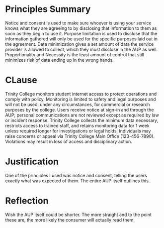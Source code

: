 # Principles Summary
Notice and consent is used to make sure whoever is using your service knows what they are agreeing to by disclosing that information to them as soon as they begin to use it. Purpose limitation is used to disclose that the information gathered will only be used for the specific purposes laid out in the agreement. Data minimization gives a set amount of data the service provider is allowed to collect, which they must disclose in the AUP as well. Proportionality and Necessity is the least amount of control that still minimizes risk of data ending up in the wrong hands.
# CLause
Trinity College monitors student internet access to protect operations and comply with policy. 
Monitoring is limited to safety and legal purposes and will not be used, under any circumstances, for commercial or research purposes by the college. Users receive notice at sign-in and through the AUP; personal communications are not reviewed except as required by law or incident response. 
Trinity College collects the minimum data necessary, restricts access to trained staff, and retains monitoring data for 1 week unless required longer for investigations or legal holds. Individuals may raise concerns or appeal via Trinity College Main Office (123-456-7890). Violations may result in loss of access and disciplinary action.
# Justification
One of the principles I used was notice and consent, telling the users exactly what was expected of them. The entire AUP itself outlines this.
# Reflection
Wish the AUP itself could be shorter. The more straight and to the point these are, the more likely the consumer will actually read them.
